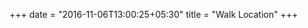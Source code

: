 +++
date = "2016-11-06T13:00:25+05:30"
title = "Walk Location"
+++

<!-- Thank you for joining us today to mindfully explore the neighbourhood through our 10-minute audio-guided meditative visioning walk. It is in partnership with the Greening wingrove CIC promoting community growing and green spaces in your neighbourhood. Just remember there is no right or wrong way to do this exercise. It is simply a guide to help you reimagine the neighbourhood’s public spaces, today. So now all we have to do is to begin walking and do remember to take your headphones as you listen to the audio. -->
